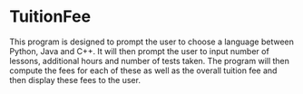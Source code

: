 # TuitionFee

This program is designed to prompt the user to choose a language between Python, Java and C++. It will then prompt the user to input number of lessons, additional hours and number of tests taken. The program will then compute the fees for each of these as well as the overall tuition fee and then display these fees to the user.

